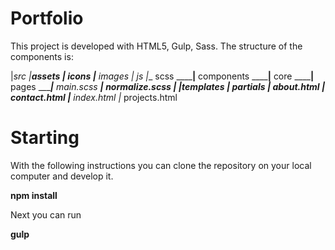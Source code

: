 
# Portfolio

This project is developed with HTML5, Gulp, Sass. The structure of the components is:


|__src
    |_____assets
        |__ icons
        |__ images
        |__ js
        |__ scss
    ______|__ components
    ______|__ core
    ______|__ pages
    ______|__ main.scss
    ______|__ normalize.scss
    |
    |_____templates
        |__ partials
        |__ about.html
        |__ contact.html
        |__ index.html
        |__ projects.html



# Starting

With the following instructions you can clone the repository on your local computer and develop it.

**npm install**

Next you can run

**gulp**